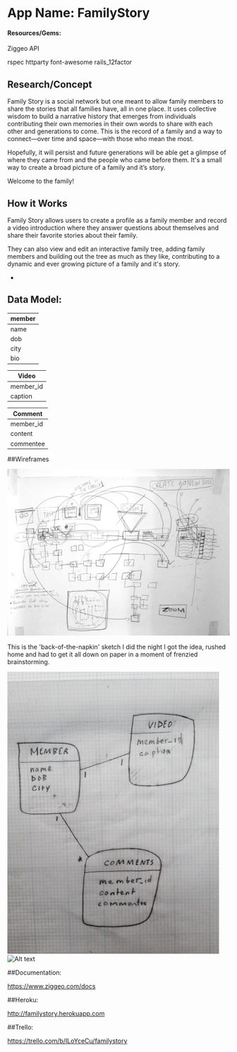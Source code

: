 # App Name: FamilyStory

#### Resources/Gems:

Ziggeo API

rspec
httparty
font-awesome
rails_12factor

## Research/Concept

Family Story is a social network but one meant to allow family members to share the stories that all families have, all in one place. It uses collective wisdom to build a narrative history that emerges from individuals contributing their own memories in their own words to share with each other and generations to come. This is the record of a family and a way to connect—over time and space—with those who mean the most.

Hopefully, it will persist and future generations will be able get a glimpse of where they came from and the people who came before them. It's a small way to create a broad picture of a family and it’s story.

Welcome to the family!

## How it Works

Family Story allows users to create a profile as a family member and record a video introduction where they answer questions about themselves and share their favorite stories about their family.

They can also view and edit an interactive family tree, adding family members and building out the tree as much as they like, contributing to a dynamic and ever growing picture of a family and it's story.

-

## Data Model:

| member     |
| -----------|
| name    	 |
| dob	    	 |
| city    	 |
| bio        |


| Video    	  |
| ------------|
| member_id 	|
| caption     |


| Comment    	|
| ------------|
| member_id	  |
| content     |
| commentee   |

##Wireframes

![Alt text](/sketches/FamilyStorySketch.JPG)

This is the 'back-of-the-napkin' sketch I did the night I got the idea, rushed home and had to get it all down on paper in a moment of frenzied brainstorming.

![Alt text](/sketches/FamilyStoryDataModels.JPG)
![Alt text](/sketches/FamilyStoryDataWireframe.JPG)

##Documentation:

https://www.ziggeo.com/docs

##Heroku:

http://familystory.herokuapp.com

##Trello:

https://trello.com/b/ILoYceCu/familystory
